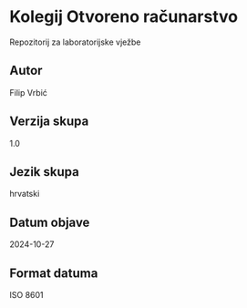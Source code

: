 # Kolegij Otvoreno računarstvo
Repozitorij za laboratorijske vježbe
## Autor
Filip Vrbić
## Verzija skupa
1.0
## Jezik skupa
hrvatski
## Datum objave
2024-10-27
## Format datuma
ISO 8601
